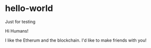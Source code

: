 # hello-world
Just for testing

Hi Humans!

I like the Etherum and the blockchain.
I'd like to make friends with you!
